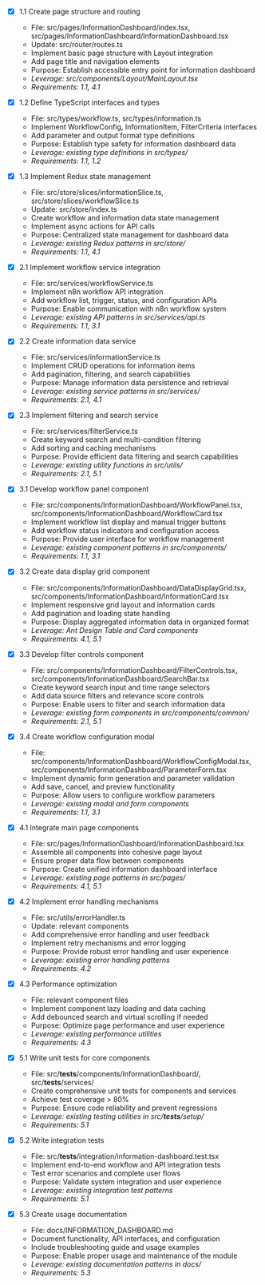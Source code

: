 - [x] 1.1 Create page structure and routing
  - File: src/pages/InformationDashboard/index.tsx, src/pages/InformationDashboard/InformationDashboard.tsx
  - Update: src/router/routes.ts
  - Implement basic page structure with Layout integration
  - Add page title and navigation elements
  - Purpose: Establish accessible entry point for information dashboard
  - _Leverage: src/components/Layout/MainLayout.tsx_
  - _Requirements: 1.1, 4.1_

- [x] 1.2 Define TypeScript interfaces and types
  - File: src/types/workflow.ts, src/types/information.ts
  - Implement WorkflowConfig, InformationItem, FilterCriteria interfaces
  - Add parameter and output format type definitions
  - Purpose: Establish type safety for information dashboard data
  - _Leverage: existing type definitions in src/types/_
  - _Requirements: 1.1, 1.2_

- [x] 1.3 Implement Redux state management
  - File: src/store/slices/informationSlice.ts, src/store/slices/workflowSlice.ts
  - Update: src/store/index.ts
  - Create workflow and information data state management
  - Implement async actions for API calls
  - Purpose: Centralized state management for dashboard data
  - _Leverage: existing Redux patterns in src/store/_
  - _Requirements: 1.1, 4.1_

- [x] 2.1 Implement workflow service integration
  - File: src/services/workflowService.ts
  - Implement n8n workflow API integration
  - Add workflow list, trigger, status, and configuration APIs
  - Purpose: Enable communication with n8n workflow system
  - _Leverage: existing API patterns in src/services/api.ts_
  - _Requirements: 1.1, 3.1_

- [x] 2.2 Create information data service
  - File: src/services/informationService.ts
  - Implement CRUD operations for information items
  - Add pagination, filtering, and search capabilities
  - Purpose: Manage information data persistence and retrieval
  - _Leverage: existing service patterns in src/services/_
  - _Requirements: 2.1, 4.1_

- [x] 2.3 Implement filtering and search service
  - File: src/services/filterService.ts
  - Create keyword search and multi-condition filtering
  - Add sorting and caching mechanisms
  - Purpose: Provide efficient data filtering and search capabilities
  - _Leverage: existing utility functions in src/utils/_
  - _Requirements: 2.1, 5.1_

- [x] 3.1 Develop workflow panel component
  - File: src/components/InformationDashboard/WorkflowPanel.tsx, src/components/InformationDashboard/WorkflowCard.tsx
  - Implement workflow list display and manual trigger buttons
  - Add workflow status indicators and configuration access
  - Purpose: Provide user interface for workflow management
  - _Leverage: existing component patterns in src/components/_
  - _Requirements: 1.1, 3.1_

- [x] 3.2 Create data display grid component
  - File: src/components/InformationDashboard/DataDisplayGrid.tsx, src/components/InformationDashboard/InformationCard.tsx
  - Implement responsive grid layout and information cards
  - Add pagination and loading state handling
  - Purpose: Display aggregated information data in organized format
  - _Leverage: Ant Design Table and Card components_
  - _Requirements: 4.1, 5.1_

- [x] 3.3 Develop filter controls component
  - File: src/components/InformationDashboard/FilterControls.tsx, src/components/InformationDashboard/SearchBar.tsx
  - Create keyword search input and time range selectors
  - Add data source filters and relevance score controls
  - Purpose: Enable users to filter and search information data
  - _Leverage: existing form components in src/components/common/_
  - _Requirements: 2.1, 5.1_

- [x] 3.4 Create workflow configuration modal
  - File: src/components/InformationDashboard/WorkflowConfigModal.tsx, src/components/InformationDashboard/ParameterForm.tsx
  - Implement dynamic form generation and parameter validation
  - Add save, cancel, and preview functionality
  - Purpose: Allow users to configure workflow parameters
  - _Leverage: existing modal and form components_
  - _Requirements: 1.1, 3.1_

- [x] 4.1 Integrate main page components
  - File: src/pages/InformationDashboard/InformationDashboard.tsx
  - Assemble all components into cohesive page layout
  - Ensure proper data flow between components
  - Purpose: Create unified information dashboard interface
  - _Leverage: existing page patterns in src/pages/_
  - _Requirements: 4.1, 5.1_

- [x] 4.2 Implement error handling mechanisms
  - File: src/utils/errorHandler.ts
  - Update: relevant components
  - Add comprehensive error handling and user feedback
  - Implement retry mechanisms and error logging
  - Purpose: Provide robust error handling and user experience
  - _Leverage: existing error handling patterns_
  - _Requirements: 4.2_

- [x] 4.3 Performance optimization
  - File: relevant component files
  - Implement component lazy loading and data caching
  - Add debounced search and virtual scrolling if needed
  - Purpose: Optimize page performance and user experience
  - _Leverage: existing performance utilities_
  - _Requirements: 4.3_

- [x] 5.1 Write unit tests for core components
  - File: src/__tests__/components/InformationDashboard/, src/__tests__/services/
  - Create comprehensive unit tests for components and services
  - Achieve test coverage > 80%
  - Purpose: Ensure code reliability and prevent regressions
  - _Leverage: existing testing utilities in src/__tests__/setup/_
  - _Requirements: 5.1_

- [x] 5.2 Write integration tests
  - File: src/__tests__/integration/information-dashboard.test.tsx
  - Implement end-to-end workflow and API integration tests
  - Test error scenarios and complete user flows
  - Purpose: Validate system integration and user experience
  - _Leverage: existing integration test patterns_
  - _Requirements: 5.1_

- [x] 5.3 Create usage documentation
  - File: docs/INFORMATION_DASHBOARD.md
  - Document functionality, API interfaces, and configuration
  - Include troubleshooting guide and usage examples
  - Purpose: Enable proper usage and maintenance of the module
  - _Leverage: existing documentation patterns in docs/_
  - _Requirements: 5.3_